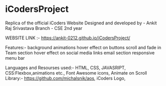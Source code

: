 # iCodersProject
Replica of the official iCoders Website
Designed and developed by - Ankit Raj Srivastava
Branch - CSE 2nd year

WEBSITE LINK :- https://ankit-0212.github.io/iCodersProject/

Features:-
  background animations
  hover effect on buttons
  scroll and fade in Team section 
  hover effect on social media links
  email section
  responsive menu bar


Languages and Resourses used:-
  HTML,
  CSS,
  JAVASRIPT,
  CSS:Flexbox,animations etc.,
  Font Awesome icons,
  Animate on Scroll Library:- https://github.com/michalsnik/aos,
  iCoders Logo,
  
  
